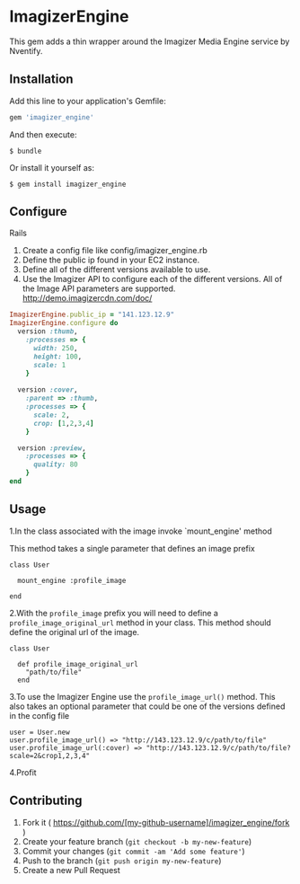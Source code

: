 # ImagizerEngine

This gem adds a thin wrapper around the Imagizer Media Engine service by Nventify. 

## Installation

Add this line to your application's Gemfile:

```ruby
gem 'imagizer_engine'
```

And then execute:

    $ bundle

Or install it yourself as:

    $ gem install imagizer_engine

## Configure

Rails

1. Create a config file like config/imagizer_engine.rb 
2. Define the public ip found in your EC2 instance.
3. Define all of the different versions available to use.
4. Use the Imagizer API to configure each of the different versions. All of the Image API parameters are supported. http://demo.imagizercdn.com/doc/
```ruby
ImagizerEngine.public_ip = "141.123.12.9"
ImagizerEngine.configure do
  version :thumb, 
    :processes => {
      width: 250,
      height: 100,
      scale: 1
    }
  
  version :cover, 
    :parent => :thumb,
    :processes => {
      scale: 2,
      crop: [1,2,3,4]
    }

  version :preview,
    :processes => {
      quality: 80
    }
end
```

## Usage

1.In the class associated with the image invoke `mount_engine' method

This method takes a single parameter that defines an image prefix

```
class User

  mount_engine :profile_image

end
```
2.With the `profile_image` prefix you will need to define a `profile_image_original_url` method in your class. This method should define the original url of the image.
```
class User

  def profile_image_original_url
    "path/to/file"
  end
```
3.To use the Imagizer Engine use the `profile_image_url()` method. This also takes an optional parameter that could be one of the versions defined in the config file

```
user = User.new
user.profile_image_url() => "http://143.123.12.9/c/path/to/file"
user.profile_image_url(:cover) => "http://143.123.12.9/c/path/to/file?scale=2&crop1,2,3,4"

```

4.Profit

## Contributing

1. Fork it ( https://github.com/[my-github-username]/imagizer_engine/fork )
2. Create your feature branch (`git checkout -b my-new-feature`)
3. Commit your changes (`git commit -am 'Add some feature'`)
4. Push to the branch (`git push origin my-new-feature`)
5. Create a new Pull Request
